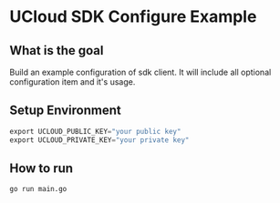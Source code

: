 # UCloud SDK Configure Example

## What is the goal

Build an example configuration of sdk client. It will include all optional configuration item and it's usage.

## Setup Environment

```go
export UCLOUD_PUBLIC_KEY="your public key"
export UCLOUD_PRIVATE_KEY="your private key"
```

## How to run

```sh
go run main.go
```
